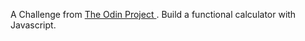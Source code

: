A Challenge from <a href="https://www.theodinproject.com/about?ref=homenav"> The Odin Project </a>.
Build a functional calculator with Javascript.

